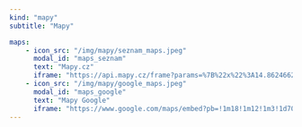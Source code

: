 ```yaml
---
kind: "mapy"
subtitle: "Mapy"

maps:
    - icon_src: "/img/mapy/seznam_maps.jpeg"
      modal_id: "maps_seznam"
      text: "Mapy.cz"
      iframe: "https://api.mapy.cz/frame?params=%7B%22x%22%3A14.862466272695144%2C%22y%22%3A48.97994968804259%2C%22base%22%3A%222%22%2C%22layers%22%3A%5B7%5D%2C%22zoom%22%3A12%2C%22url%22%3A%22https%3A%2F%2Fmapy.cz%2Fs%2F10XWe%22%2C%22mark%22%3A%7B%22x%22%3A%2214.862466272695144%22%2C%22y%22%3A%2248.97994968804259%22%2C%22title%22%3A%22U%20Jan%C5%AF%2C%20T%C5%99ebo%C5%88%22%7D%2C%22overview%22%3Afalse%7D&amp;"
    - icon_src: "/img/mapy/google_maps.jpeg"
      modal_id: "maps_google"
      text: "Mapy Google"
      iframe: "https://www.google.com/maps/embed?pb=!1m18!1m12!1m3!1d70471.89808210381!2d14.881438686959598!3d48.98056713186183!2m3!1f0!2f0!3f0!3m2!1i1024!2i768!4f13.1!3m3!1m2!1s0x4773322ca279f539%3A0x59387d20865b2809!2zVWJ5dG92w6Fuw60gVSBKYW7Frw!5e0!3m2!1scs!2scz!4v1472137000173"
---
```

